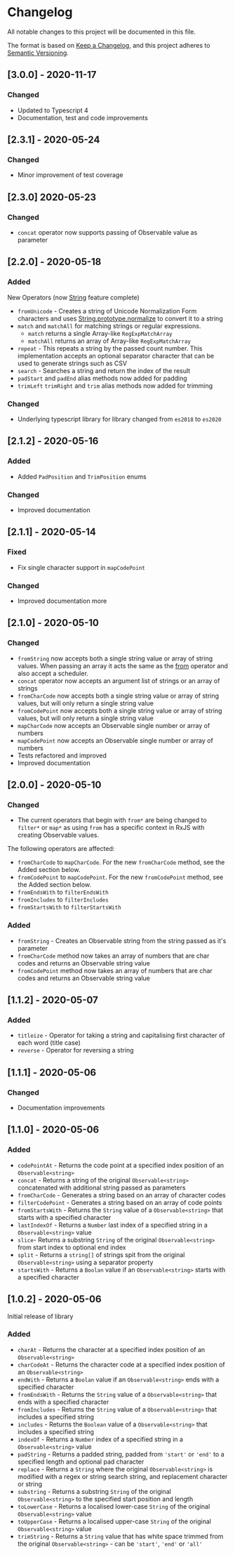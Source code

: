 # Changelog

All notable changes to this project will be documented in this file.

The format is based on [Keep a Changelog](https://keepachangelog.com/en/1.0.0/),
and this project adheres to [Semantic Versioning](https://semver.org/spec/v2.0.0.html).

## [3.0.0] - 2020-11-17

### Changed

- Updated to Typescript 4
- Documentation, test and code improvements

## [2.3.1] - 2020-05-24

### Changed

- Minor improvement of test coverage

## [2.3.0] 2020-05-23

### Changed

- `concat` operator now supports passing of Observable value as parameter

## [2.2.0] - 2020-05-18

### Added

New Operators (now [String](https://developer.mozilla.org/en-US/docs/Web/JavaScript/Reference/Global_Objects/String) feature complete)

- `fromUnicode` - Creates a string of Unicode Normalization Form characters
  and uses [String.prototype.normalize](https://developer.mozilla.org/en-US/docs/Web/JavaScript/Reference/Global_Objects/String/normalize)
  to convert it to a string
- `match` and `matchAll` for matching strings or regular expressions.
  - `match` returns a single Array-like `RegExpMatchArray`
  - `matchAll` returns an array of Array-like `RegExpMatchArray`
- `repeat` - This repeats a string by the passed count number. This implementation accepts an optional separator character that can be used to generate strings such as CSV
- `search` - Searches a string and return the index of the result
- `padStart` and `padEnd` alias methods now added for padding
- `trimLeft` `trimRight` and `trim` alias methods now added for trimming

### Changed

- Underlying typescript library for library changed from `es2018` to `es2020`

## [2.1.2] - 2020-05-16

### Added

- Added `PadPosition` and `TrimPosition` enums

### Changed

- Improved documentation

## [2.1.1] - 2020-05-14

### Fixed

- Fix single character support in `mapCodePoint`

### Changed

- Improved documentation more

## [2.1.0] - 2020-05-10

### Changed

- `fromString` now accepts both a single string value or array of string values. When passing an array
  it acts the same as the [from](https://rxjs.dev/api/index/function/from) operator and also accept a scheduler.
- `concat` operator now accepts an argument list of strings or an array of strings
- `fromCharCode` now accepts both a single string value or array of string values, but will only return a single string value
- `fromCodePoint` now accepts both a single string value or array of string values, but will only return a single string value
- `mapCharCode` now accepts an Observable single number or array of numbers
- `mapCodePoint` now accepts an Observable single number or array of numbers
- Tests refactored and improved
- Improved documentation

## [2.0.0] - 2020-05-10

### Changed

- The current operators that begin with `from*` are being changed to `filter*` or `map*` as using `from` has a specific context in RxJS with creating Observable values.

The following operators are affected:

- `fromCharCode` to `mapCharCode`. For the new `fromCharCode` method, see the Added section below.
- `fromCodePoint` to `mapCodePoint`. For the new `fromCodePoint` method, see the Added section below.
- `fromEndsWith` to `filterEndsWith`
- `fromIncludes` to `filterIncludes`
- `fromStartsWith` to `filterStartsWith`

### Added

- `fromString` - Creates an Observable string from the string passed as it's parameter
- `fromCharCode` method now takes an array of numbers that are char codes and returns an Observable string value
- `fromCodePoint` method now takes an array of numbers that are char codes and returns an Observable string value

## [1.1.2] - 2020-05-07

### Added

- `titleize` - Operator for taking a string and capitalising first character of each word (title case)
- `reverse` - Operator for reversing a string

## [1.1.1] - 2020-05-06

### Changed

- Documentation improvements

## [1.1.0] - 2020-05-06

### Added

- `codePointAt` - Returns the code point at a specified index position of an `Observable<string>`
- `concat` - Returns a string of the original `Observable<string>` concatenated with additional string passed as parameters
- `fromCharCode` - Generates a string based on an array of character codes
- `filterCodePoint` - Generates a string based on an array of code points
- `fromStartsWith` - Returns the `String` value of a `Observable<string>` that starts with a specified character
- `lastIndexOf` - Returns a `Number` last index of a specified string in a `Observable<string>` value
- `slice`- Returns a substring `String` of the original `Observable<string>` from start index to optional end index
- `split` - Returns a `string[]` of strings spit from the original `Observable<string>` using a separator property
- `startsWith` - Returns a `Boolan` value if an `Observable<string>` starts with a specified character

## [1.0.2] - 2020-05-06

Initial release of library

### Added

- `charAt` - Returns the character at a specified index position of an `Observable<string>`
- `charCodeAt` - Returns the character code at a specified index position of an `Observable<string>`
- `endWith` - Returns a `Boolan` value if an `Observable<string>` ends with a specified character
- `fromEndsWith` - Returns the `String` value of a `Observable<string>` that ends with a specified character
- `fromIncludes` - Returns the `String` value of a `Observable<string>` that includes a specified string
- `includes` - Returns the `Boolean` value of a `Observable<string>` that includes a specified string
- `indexOf` - Returns a `Number` index of a specified string in a `Observable<string>` value
- `padString` - Returns a padded string, padded from `'start'` or `'end'` to a specified length and optional pad character
- `replace` - Returns a `String` where the original `Observable<string>` is modified with a regex or string search string, and replacement character or string
- `substring` - Returns a substring `String` of the original `Observable<string>` to the specified start position and length
- `toLowerCase` - Returns a localised lower-case `String` of the original `Observable<string>` value
- `toUpperCase` - Returns a localised upper-case `String` of the original `Observable<string>` value
- `trimString` - Returns a `String` value that has white space trimmed from the original `Observable<string>` - can be `'start'`, `'end'` or `'all'`
